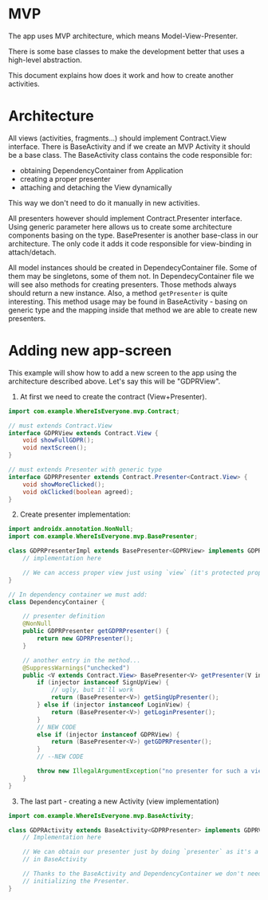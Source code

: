 # MVP

The app uses MVP architecture, which means Model-View-Presenter.

There is some base classes to make the development better that uses a high-level abstraction.

This document explains how does it work and how to create another activities.

# Architecture

All views (activities, fragments...) should implement Contract.View interface. There is BaseActivity and if we create an MVP Activity it should be a base class. The BaseActivity class contains the code responsible for:
- obtaining DependencyContainer from Application
- creating a proper presenter
- attaching and detaching the View dynamically

This way we don't need to do it manually in new activities.

All presenters however should implement Contract.Presenter<View> interface. Using generic parameter here allows us to create some architecture components basing on the type. BasePresenter is another base-class in our architecture. The only code it adds it code responsible for view-binding in attach/detach.

All model instances should be created in DependecyContainer file. Some of them may be singletons, some of them not.
In DependecyContainer file we will see also methods for creating presenters. Those methods always should return a new instance. Also, a method `getPresenter` is quite interesting. This method usage may be found in BaseActivity - basing on generic type and the mapping inside that method we are able to create new presenters.

# Adding new app-screen

This example will show how to add a new screen to the app using the architecture described above.
Let's say this will be "GDPRView".

1. At first we need to create the contract (View+Presenter). 

```java
import com.example.WhereIsEveryone.mvp.Contract;

// must extends Contract.View
interface GDPRView extends Contract.View {  
    void showFullGDPR();
    void nextScreen();
}

// must extends Presenter with generic type
interface GDPRPresenter extends Contract.Presenter<Contract.View> { 
    void showMoreClicked();
    void okClicked(boolean agreed);
}
```

2. Create presenter implementation:

```java
import androidx.annotation.NonNull;
import com.example.WhereIsEveryone.mvp.BasePresenter;

class GDPRPresenterImpl extends BasePresenter<GDPRView> implements GDPRPresenter {
    // implementation here

    // We can access proper view just using `view` (it's protected property in BasePresenter)
}

// In dependency container we must add:
class DependencyContainer {

    // presenter definition
    @NonNull
    public GDPRPresenter getGDPRPresenter() {
        return new GDPRPresenter();
    }

    // another entry in the method...
    @SuppressWarnings("unchecked")
    public <V extends Contract.View> BasePresenter<V> getPresenter(V injector) {
        if (injector instanceof SignUpView) {
            // ugly, but it'll work
            return (BasePresenter<V>) getSingUpPresenter();
        } else if (injector instanceof LoginView) {
            return (BasePresenter<V>) getLoginPresenter();
        } 
        // NEW CODE
        else if (injector instanceof GDPRView) {
            return (BasePresenter<V>) getGDPRPresenter();
        }
        // --NEW CODE

        throw new IllegalArgumentException("no presenter for such a view");
    }    
}
```

3. The last part - creating a new Activity (view implementation)

```java
import com.example.WhereIsEveryone.mvp.BaseActivity;

class GDPRActivity extends BaseActivity<GDPRPresenter> implements GDPRView {
    // Implementation here

    // We can obtain our presenter just by doing `presenter` as it's a protected property
    // in BaseActivity

    // Thanks to the BaseActivity and DependencyContainer we don't need to remember about
    // initializing the Presenter. 
}
```



